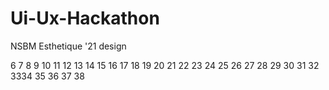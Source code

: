 # Ui-Ux-Hackathon
NSBM Esthetique '21 design 





6
7
8
9
10
11
12
13
14
15
16
17
18
19
20
21
22
23
24
25
26
27
28
29
30
31
32
3334
35
36
37
38


